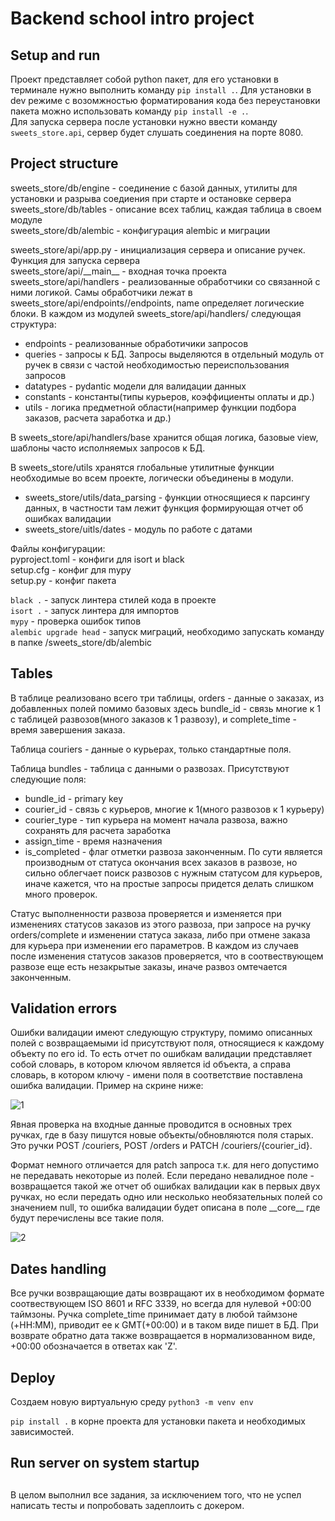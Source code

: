 # Backend school intro project


## Setup and run

Проект представляет собой python пакет, для его установки в терминале нужно выполнить команду
`pip install .`. Для установки в dev режиме с возомжностью форматирования кода без переустановки
пакета можно использовать команду `pip install -e .`.  
Для запуска сервера после установки нужно ввести команду `sweets_store.api`, сервер будет 
слушать соединения на порте 8080.


## Project structure

sweets_store/db/engine - соединение с базой данных, утилиты для установки и разрыва соедиения при старте
и остановке сервера  
sweets_store/db/tables - описание всех таблиц, каждая таблица в своем модуле  
sweets_store/db/alembic - конфигурация alembic и миграции  

sweets_store/api/app.py - инициализация сервера и описание ручек. Функция для запуска сервера  
sweets_store/api/\_\_main__ - входная точка проекта  
sweets_store/api/handlers - реализованные обработчики со связанной с ними логикой. Самы 
обработчики лежат в sweets_store/api/endpoints/<name>/endpoints, name определяет логические блоки.
В каждом из модулей sweets_store/api/handlers/<name> следующая структура:
   * endpoints - реализованные обработичики запросов  
   * queries - запросы к БД. Запросы выделяются в отдельный модуль от ручек в связи с частой
   необходимостью переиспользования запросов  
   * datatypes - pydantic модели для валидации данных  
   * constants - константы(типы курьеров, коэффициенты оплаты и др.)  
   * utils - логика предметной области(например функции подбора заказов, расчета заработка и др.)
   
В sweets_store/api/handlers/base хранится общая логика, базовые view, шаблоны часто исполняемых 
запросов к БД.

В sweets_store/utils<name> хранятся глобальные утилитные функции необходимые во всем проекте,
логически объединены в модули.
* sweets_store/utils/data_parsing - функции относящиеся к парсингу данных, в частности там лежит
функция формирующая отчет об ошибках валидации
* sweets_store/uitls/dates - модуль по работе с датами

Файлы конфигурации:  
pyproject.toml - конфиги для isort и black  
setup.cfg - конфиг для mypy  
setup.py - конфиг пакета  


```black .``` - запуск линтера стилей кода в проекте  
```isort .``` - запуск линтера для импортов  
```mypy``` - проверка ошибок типов  
```alembic upgrade head``` - запуск миграций, необходимо запускать команду в папке 
/sweets_store/db/alembic


## Tables

В таблице реализовано всего три таблицы, orders - данные о заказах, из добавленных полей помимо
базовых здесь bundle_id - связь многие к 1 с таблицей развозов(много заказов к 1 развозу),
и complete_time - время завершения заказа.

Таблица couriers - данные о курьерах, только стандартные поля.

Таблица bundles - таблица с данными о развозах. Присутствуют следующие поля:
* bundle_id - primary key
* courier_id - связь с курьеров, многие к 1(много развозов к 1 курьеру)
* courier_type - тип курьера на момент начала развоза, важно сохранять для расчета заработка
* assign_time - время назначения
* is_completed - флаг отметки развоза законченным. По сути является производным от статуса
окончания всех заказов в развозе, но сильно облегчает поиск развозов с нужным статусом для
курьеров, иначе кажется, что на простые запросы придется делать слишком много проверок.

Статус выполненности развоза проверяется и изменяется при изменениях статусов заказов из этого
развоза, при запросе на ручку orders/complete и изменении статуса заказа, либо при отмене заказа
для курьера при изменении его параметров. В каждом из случаев после изменения статусов заказов
проверяется, что в соотвествующем развозе еще есть незакрытые заказы, иначе развоз омтечается
законченным.


## Validation errors
Ошибки валидации имеют следующую структуру, помимо описанных полей с возвращаемыми id присутствуют
поля, относящиеся к каждому объекту по его id. То есть отчет по ошибкам валидации представляет
собой словарь, в котором ключом является id объекта, а справа словарь, в котором ключу - имени поля
в соответствие поставлена ошибка валидации. Пример на скрине ниже:

![1](https://user-images.githubusercontent.com/44731679/112771069-90fa0100-9032-11eb-9c7d-6117d3037957.png)

Явная проверка на входные данные проводится в основных трех ручках, где в базу пишутся
новые объекты/обновляются поля старых. Это ручки POST /couriers, POST /orders и 
PATCH /couriers/{courier_id}.  

Формат немного отличается для patch запроса т.к. для него допустимо не передавать некоторые из
полей. Если передано невалидное поле - возвращается такой же отчет об ошибках валидации как в 
первых двух ручках, но если передать одно или несколько необязательных полей со значением
null, то ошибка валидации будет описана в поле \_\_core__ где будут перечислены все такие поля.

![2](https://user-images.githubusercontent.com/44731679/112771070-95261e80-9032-11eb-9398-6d308076d0a1.png)


## Dates handling

Все ручки возвращающие даты возвращают их в необходимом формате соотвествующем ISO 8601 и RFC 3339,
но всегда для нулевой +00:00 таймзоны. Ручка complete_time принимает дату в любой таймзоне 
(+HH:MM), приводит ее к GMT(+00:00) и в таком виде пишет в БД. При возврате обратно дата также
возвращается в нормализованном виде, +00:00 обозначается в ответах как 'Z'.


## Deploy
Создаем новую виртуальную среду
```python3 -m venv env```

```pip install .``` в корне проекта для установки пакета и необходимых зависимостей.



## Run server on system startup


## 

В целом выполнил все задания, за исключением того, что не успел написать тесты и попробовать
задеплоить с докером.

